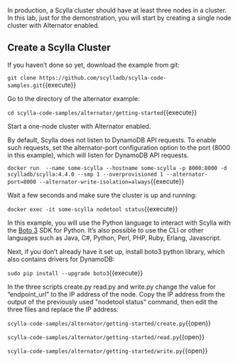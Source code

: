 In production, a Scylla cluster should have at least three nodes in a cluster. In this lab, just for the demonstration, you will start by creating a single node cluster with Alternator enabled.


## Create a Scylla Cluster

If you haven’t done so yet, download the example from git:

`git clone https://github.com/scylladb/scylla-code-samples.git`{{execute}}

Go to the directory of the alternator example:

`cd scylla-code-samples/alternator/getting-started`{{execute}}

Start a one-node cluster with Alternator enabled. 

By default, Scylla does not listen to DynamoDB API requests. To enable such requests, set the alternator-port configuration option to the port (8000 in this example), which will listen for DynamoDB API requests.

`docker run  --name some-scylla --hostname some-scylla -p 8000:8000 -d scylladb/scylla:4.4.0 --smp 1 --overprovisioned 1 --alternator-port=8000 --alternator-write-isolation=always`{{execute}}

Wait a few seconds and make sure the cluster is up and running:

`docker exec -it some-scylla nodetool status`{{execute}}

In this example, you will use the Python language to interact with Scylla with the [Boto 3](https://boto3.amazonaws.com/v1/documentation/api/latest/index.html) SDK for Python. It’s also possible to use the CLI or other languages such as Java, C#, Python, Perl, PHP, Ruby, Erlang, Javascript. 

Next, if you don’t already have it set up, install boto3 python library, which also contains drivers for DynamoDB:

`sudo pip install --upgrade boto3`{{execute}}

In the three scripts create.py read.py and write.py change the value for “endpoint_url” to the IP address of the node. Copy the IP address from the output of the previously used "nodetool status" command, then edit the three files and replace the IP address:

`scylla-code-samples/alternator/getting-started/create.py`{{open}}

`scylla-code-samples/alternator/getting-started/read.py`{{open}}

`scylla-code-samples/alternator/getting-started/write.py`{{open}}



